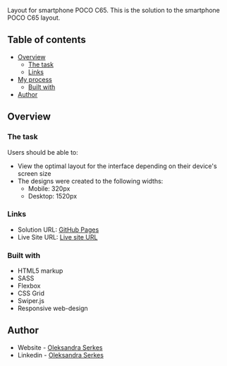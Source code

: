 Layout for smartphone POCO C65.
This is the solution to the smartphone POCO C65 layout.

## Table of contents

- [Overview](#overview)
  - [The task](#the-task)
  - [Links](#links)
- [My process](#my-process)
  - [Built with](#built-with)
- [Author](#author)

## Overview

### The task

Users should be able to:

- View the optimal layout for the interface depending on their device's screen size
- The designs were created to the following widths:
  - Mobile: 320px
  - Desktop: 1520px

### Links

- Solution URL: [GitHub Pages](https://github.com/OlSerkes/POCO-C65)
- Live Site URL: [Live site URL](https://olserkes.github.io/POCO-C65/)

### Built with

- HTML5 markup
- SASS
- Flexbox
- CSS Grid
- Swiper.js
- Responsive web-design

## Author

- Website - [Oleksandra Serkes](https://github.com/OlSerkes)
- Linkedin - [Oleksandra Serkes](https://www.linkedin.com/in/oleksandra-serkes-65580620a/)
